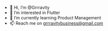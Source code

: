 - 👋 Hi, I’m @Grrravity
- 👀 I’m interested in Flutter
- 🌱 I’m currently learning Product Management
- 📫 Reach me on grrravitybusiness@gmail.com
